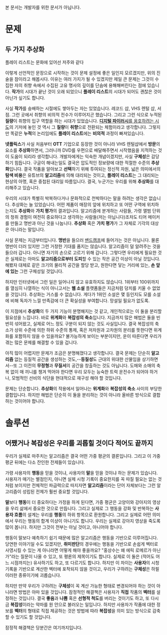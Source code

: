 본 문서는 개발자를 위한 문서가 아닙니다.

# 문제

## 두 가지 추상화

플레이 리스트는 문화에 있어선 저주와 같다

이렇게 선언적인 문장으로 시작하는 것이 문제 설정에 좋은 일인지 모르겠지만, 위의 진술을 참이라고 해봅시다. 이유는 여러 가지가 될 수 있겠지만 제일 큰 문제는 그것이 수집한 자의 취향 속에서 수집된 고유 명사의 깊이를 단숨에 용해해버린다는 점에 있습니다. **작가**의 시대가 끝난 것이 오래 되었으니 **플레이 리스트**의 시대가 되어도 괜찮은 것이 아닌가 싶기도 합니다.

사실 **작가**를 숭배하는 시절에도 쌓아두는 자는 있었습니다. 레코드 샵, VHS 렌털 샵, 서점. 그런 곳에서 취향의 비의적 전수가 이루어지곤 했습니다. 그리고 그런 식으로 누적된 **질량**이 취향의 입구 역할을 하는 시대가 있었습니다. [**디지털 파이러시**를 옹호하려는 시도](https://ma-te-ri-al.online/archive/534/)의 기저에 놓인 것 역시 그 **질량**이 **취향**으로 전환되는 체험이라고 생각합니다. 그렇지만 똑같은 **누적**의 논리임에도 **플레이 리스트**에는 **비의적** 과정이 빠져있습니다. 

**넷플릭스**가 사실 처음부터 **OTT** 기업으로 등장한 것이 아니라 VHS 렌털샵에서 **방문**의 요소를 **추상화**하면서, 그러니까 DVD를 우편으로 배달해주면서 시작했음을 지적하는 것이 도움이 되리라 생각합니다. 개발자에게는 익숙한 개념이겠지만, 사실 **구체성**은 감당하기 힘듭니다. 구글이 해내는일도 결국은 압도적인 정보량에 대한 적절한 수준의 **추상화**입니다. 결국 작품을 알아보고 **선택**하기 위해 투여되는 정신적 자원, 넓은 의미에서의 **탐색 비용**은 유튜브의 **알고리즘**에 의해 대리되는 것이고, **플레이 리스트**는 그 대리되는 현상의 아명, 혹은 중첩된 대리일 따름입니다. 결국, 누군가는 우리를 위해 **추상화**를 대리해주고 있습니다.

우리의 시대가 특별히 박복하다거나 문화적으로 천박하다는 말을 하려는 생각은 없습니다. 추상화는 늘 있었습니다. 어떤 제품이 매장의 앞에 위치하고 또 어떤 구역에 위치하는지도 **추상화**와 **가치 평가**의 결과입니다. 알고리즘에 분개하는 사람들, 가령 앨범 단위의 청취 경험이 여전히 중요하다고 생각하는 사람들(저는 아닙니다)조차도 티어 메이커를 만들고 명반과 아닌 것을 나눕니다. **추상화** 혹은 **가치 평가**가 그 자체로 기각의 대상은 아니라는 말입니다.

사실 문제는 지금부터입니다. **명반**을 들으러 [밴드캠프](https://bandcamp.com/)에 들어가는 것은 아닙니다. 물론 명반이 더러 있지만 그런 거창한 기대를 품지는 않습니다. 알고리즘이 덜 알려주는 것을 들으러 갑니다. 아니면 자기의 손으로 고르기 위해 갑니다. 그렇다면 우리에게 필요한 것은 실제로는 아마도 **알고리즘으로부터 도피**할 수 있는 작은 공간 이상이 아닐 것입니다. 해봤자 대체로 같은 크기의 물리적 공간을 할당 받고, 원한다면 닿는 거리에 있는, **손 앞에 있는** 그런 구체성일 것입니다.

하지만 인터넷에서 그런 일은 일어나지 않고 유효하지도 않습니다. 1위부터 100위까지를 열심히 나열하는 식이 아니고서는 **웹 소설** 플랫폼들은 지금처럼 덩치를 키울 수 없었을 것입니다. 추상화는 거스를 수 없습니다. 게다가 1위인 소설은 몇 등인지도 모를 소설에 비해 독자가 느낄 만족감에 더 큰 확실성을 부여합니다. 망설일 필요가 없도록. 

이 지점에서 **추상화**의 두 가지 기능이 분명해지는 것 같고, 개인적으로는 이 둘을 분리할 필요성을 느낍니다. 바로 **위계화**와 **복잡성의 축소**입니다. 지금까지 많은 해법은 둘을 빈번히 섞어왔고, 실제로 어느 정도 구분이 되지 않는 것도 사실입니다. 결국 복잡성의 축소가 상위 수준에 의한 하위 수준의 통제, 혹은 저차원과 고차원의 분리를 뜻한다면 위계화를 포함하지 않을 수 있을까요? 불가능하게 보이는 부분이지만, 운이 따른다면 우리가 겪는 많은 문제를 해결할 수 있을 겁니다.

아직 많이 어렵지만 문제가 조금은 분명해졌다고 생각합니다. 결국 문제는 단순히 **알고리즘** 없는 등질적 공간을 생성하는 것도,--**등질성**도 근대의 위대한 산물임을 상기하면서--또 그 이전의 **무정형**과 **무질서**의 공간을 창출하는 것도 아닙니다. 도매와 소매의 축복 없이 매 끼니를 챙겨 먹어야 한다면 우리 모두는 능숙한 트럭 운전수가 되어야 하거나, 모범적인 선비의 식단을 현대적으로 재구성 해야 할 것입니다.

문제는 단순합니다. **추상화**의 작용에서 일어나는 **위계화**와 **복잡성의 축소** 사이의 부당한 결합입니다. 하지만 해법은 단순히 이 둘을 분리하는 것이 아니라 올바른 방식으로 결합하는 것이어야 합니다.

# 솔루션

## 어쨌거나 복잡성은 우리를 괴롭힐 것이다 적어도 끝까지

우리가 실제로 마주치는 알고리즘은 결국 어떤 가중 평균의 결론입니다. 그리고 이 가중 평균 뒤에는 다소 잔인한 전제들이 있습니다.

가령 사용자의 **행동**을 믿을 것이냐, 사용자의 **말**을 믿을 것이냐 하는 문제가 있습니다. 사용자가 매기는 별점인지, 아니면 실제 시청 기록이 중요한지를 꼭 따질 필요는 없는 것처럼 보이지만 전체적인 파급력으로 따지자면 **알고리즘**이라는 단어 자체보다는 그런 알고리즘이 성립된 전제가 훨씬 중요할 것입니다.

**말**보다 **행동**이 더 중요하다는 가정을 하게 된다면, 가중 평균은 고양이와 강아지의 영상을 우리 삶에서 중요한 것으로 만듭니다. 그리고 실제로 그 행동을 강화 및 반복하는 **사용자 흐름**의 설계는 우리를 **행동**의 하위 항목으로 환원합니다. 그리고 실제로 어떤 의미에서 우리는 행동의 합계 이상이 아니기도 합니다. 우리는 실제로 강아지 영상을 죽도록 많이 봅니다. 하지만 그것이 전부는 아닐 것이고, 아니어야 합니다.

행동이 말보다 예측하기 쉽기 때문에 많은 알고리즘은 행동을 기반으로 이루어집니다. 당연한 이야기일 수도 있겠지만, **취미판단**의 경우에는 행동을 기반으로 손쉽게 벡터로 사영시킬 수 있는 게 아니라면 어떻게 해야 좋을까요? "홍상수는 왜 에릭 로메르가 아닌가"라는 질문이 나올 수 있고, 또 평론의 제목이기도 합니다. 실제로 이 둘은 (적어도 어느 시점까지는) 유사하기도 하고, 또 다르기도 합니다. 하지만 이 차이는 **사용자**의 시청 기록을 기반으로 계산한 벡터에 포착되지 않을 것이고, 우리가 구하려는 **구체성**은 하필 이러한 종류이기에 괴롭습니다.

하지만 만약 우리가 구하려는 **구체성**이 꼭 계산 가능한 형태로 변경되어야 하는 것이 아니라면 방법은 아마 있을 것입니다. 잠정적인 해결책은 사용자가 **직접** 작품의 **벡터**를 설정하는 것입니다. 결국 **좋음**과 **나쁨** 혹은 **선형적 척도**를 버리는 것이기도 하고, 또 다시금 **복잡성**이라는 악마를 원 안으로 불러오는 일입니다. 하지만 사용자가 작품에 대한 정보를 **벡터**의 형태로 직접 제공하는 것은 방법에 따라 **복잡성**을 의미 있는 방식으로 감축할 수 있기도 할 것입니다.

잠정적 해결책은 당분간은 여기까지입니다.